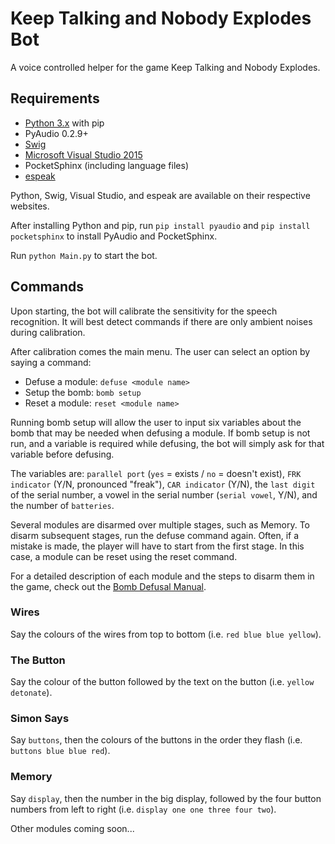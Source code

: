 # Keep Talking and Nobody Explodes Bot

A voice controlled helper for the game Keep Talking and Nobody Explodes.

## Requirements

- [Python 3.x](https://www.python.org) with pip
- PyAudio 0.2.9+
- [Swig](http://www.swig.org)
- [Microsoft Visual Studio 2015](https://www.visualstudio.com)
- PocketSphinx (including language files)
- [espeak](http://espeak.sourceforge.net)

Python, Swig, Visual Studio, and espeak are available on their respective websites.

After installing Python and pip, run `pip install pyaudio` and `pip install pocketsphinx` to install PyAudio and PocketSphinx.

Run `python Main.py` to start the bot.

## Commands
Upon starting, the bot will calibrate the sensitivity for the speech recognition. It will best detect commands if there are only ambient noises during calibration.

After calibration comes the main menu. The user can select an option by saying a command:

- Defuse a module: `defuse <module name>`
- Setup the bomb: `bomb setup`
- Reset a module: `reset <module name>`

Running bomb setup will allow the user to input six variables about the bomb that may be needed when defusing a module. If bomb setup is not run, and a variable is required while defusing, the bot will simply ask for that variable before defusing.

The variables are: `parallel port` (`yes` = exists / `no` = doesn't exist), `FRK indicator` (Y/N, pronounced "freak"), `CAR indicator` (Y/N), the `last digit` of the serial number, a vowel in the serial number (`serial vowel`, Y/N), and the number of `batteries`.

Several modules are disarmed over multiple stages, such as Memory. To disarm subsequent stages, run the defuse command again. Often, if a mistake is made, the player will have to start from the first stage. In this case, a module can be reset using the reset command.

For a detailed description of each module and the steps to disarm them in the game, check out the [Bomb Defusal Manual](http://www.bombmanual.com).

### Wires
Say the colours of the wires from top to bottom (i.e. `red blue blue yellow`).

### The Button
Say the colour of the button followed by the text on the button (i.e. `yellow detonate`).

### Simon Says
Say `buttons`, then the colours of the buttons in the order they flash (i.e. `buttons blue blue red`).

### Memory
Say `display`, then the number in the big display, followed by the four button numbers from left to right (i.e. `display one one three four two`).

Other modules coming soon...

